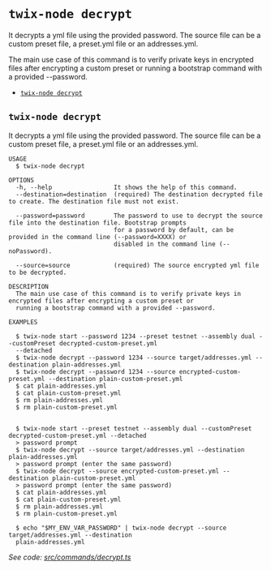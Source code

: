 `twix-node decrypt`
==========================

It decrypts a yml file using the provided password. The source file can be a custom preset file, a preset.yml file or an addresses.yml.

The main use case of this command is to verify private keys in encrypted files after encrypting a custom preset or running a bootstrap command with a provided --password.

* [`twix-node decrypt`](#twix-node-decrypt)

## `twix-node decrypt`

It decrypts a yml file using the provided password. The source file can be a custom preset file, a preset.yml file or an addresses.yml.

```
USAGE
  $ twix-node decrypt

OPTIONS
  -h, --help                 It shows the help of this command.
  --destination=destination  (required) The destination decrypted file to create. The destination file must not exist.

  --password=password        The password to use to decrypt the source file into the destination file. Bootstrap prompts
                             for a password by default, can be provided in the command line (--password=XXXX) or
                             disabled in the command line (--noPassword).

  --source=source            (required) The source encrypted yml file to be decrypted.

DESCRIPTION
  The main use case of this command is to verify private keys in encrypted files after encrypting a custom preset or 
  running a bootstrap command with a provided --password.

EXAMPLES

  $ twix-node start --password 1234 --preset testnet --assembly dual --customPreset decrypted-custom-preset.yml 
  --detached
  $ twix-node decrypt --password 1234 --source target/addresses.yml --destination plain-addresses.yml
  $ twix-node decrypt --password 1234 --source encrypted-custom-preset.yml --destination plain-custom-preset.yml
  $ cat plain-addresses.yml
  $ cat plain-custom-preset.yml
  $ rm plain-addresses.yml
  $ rm plain-custom-preset.yml
        

  $ twix-node start --preset testnet --assembly dual --customPreset decrypted-custom-preset.yml --detached
  > password prompt
  $ twix-node decrypt --source target/addresses.yml --destination plain-addresses.yml
  > password prompt (enter the same password)
  $ twix-node decrypt --source encrypted-custom-preset.yml --destination plain-custom-preset.yml
  > password prompt (enter the same password)
  $ cat plain-addresses.yml
  $ cat plain-custom-preset.yml
  $ rm plain-addresses.yml
  $ rm plain-custom-preset.yml

  $ echo "$MY_ENV_VAR_PASSWORD" | twix-node decrypt --source target/addresses.yml --destination 
  plain-addresses.yml
```

_See code: [src/commands/decrypt.ts](https://github.com/NewCapital/TWIX-NODE/src/commands/decrypt.ts)_
